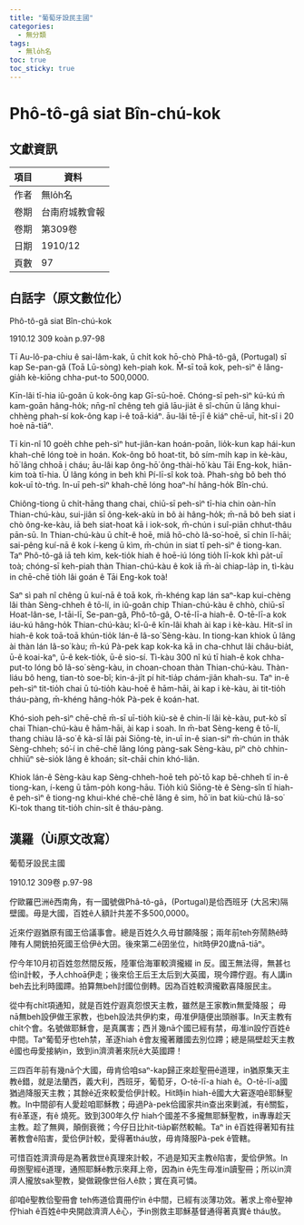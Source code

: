 ```yaml
---
title: "葡萄牙設民主國"
categories:
  - 無分類
tags:
  - 無lo̍h名
toc: true
toc_sticky: true
---
```


# Phô-tô-gâ siat Bîn-chú-kok

## 文獻資訊

| 項目 | 資料 |
|---|---|
| 作者 | 無lo̍h名 |
| 卷期 | 台南府城教會報 |
| 卷期 | 第309卷 |
| 日期 | 1910/12 |
| 頁數 | 97 |

## 白話字（原文數位化）

Phô-tô-gâ siat Bîn-chú-kok

1910.12 309 koàn p.97-98

Tī Au-lô-pa-chiu ê sai-lâm-kak, ū chi̍t kok hō-chò Phâ-tô-gâ, (Portugal) sī kap Se-pan-gâ (Toā Lū-sòng) keh-piah kok. M̄-sī toā kok, peh-sìⁿ ê lâng-gia̍h kè-kiōng chha-put-to 500,0000.

Kīn-lâi tī-hia iû-goân ū kok-ông kap Gī-sū-hoē. Chóng-sī peh-sìⁿ kú-kú m̄ kam-goān hâng-ho̍k; nn̄g-nî chêng teh giâ lāu-jia̍t ê sî-chūn ū lâng khui-chhèng phah-sí kok-ông kap i-ê toā-kiáⁿ. āu-lâi tē-jī ê kiáⁿ chē-uī, hit-sî i 20 hoè nā-tiāⁿ.

Tī kin-nî 10 goe̍h chhe peh-sìⁿ hut-jiân-kan hoán-poān, lio̍k-kun kap hái-kun khah-chē lóng toè in hoán. Kok-ông bô hoat-tit, bô sím-mi̍h kap in kè-kàu, hō͘ lâng chhoā i cháu; āu-lâi kap ông-hō͘ ông-thài-hō͘ kàu Tāi Eng-kok, hiān-kim toà tī-hia. Ū lâng kóng in beh khì Pí-lī-sî kok toà. Phah-sǹg bô beh thó kok-uī tò-tńg. In-uī peh-sìⁿ khah-chē lóng hoaⁿ-hí hâng-ho̍k Bîn-chú.

Chiông-tiong ū chi̍t-hāng thang chai, chiū-sī peh-sìⁿ tī-hia chin oàn-hīn Thian-chú-kàu, sui-jiân sī ông-kek-akù in bô ài hâng-ho̍k; m̄-nā bô beh siat i chò ông-ke-kàu, iā beh siat-hoat kā i iok-sok, m̄-chún i suî-piān chhut-thâu pān-sū. In Thian-chú-kàu ū chi̍t-ê hoē, miâ hō-chò Iâ-so͘-hoē, sī chin lī-hāi; sai-pêng kuí-nā ê kok í-keng ū kìm, m̄-chún in siat tī peh-sìⁿ ê tiong-kan. Taⁿ Phô-tô-gâ iā teh kìm, kek-tio̍k hiah ê hoē-iú lóng tio̍h lī-kok khì pa̍t-uī toà; chóng-sī keh-piah thàn Thian-chú-kàu ê kok iā m̄-ài chiap-la̍p in, tì-kàu in chē-chē tio̍h lâi goán ê Tāi Eng-kok toà!

Saⁿ sì pah nî chêng ū kuí-nā ê toā kok, m̄-khéng kap lán saⁿ-kap kui-chèng lâi thàn Sèng-chheh ê tō-lí, in iû-goân chip Thian-chú-kàu ê chhò, chiū-sī Hoat-lân-se, I-tāi-lī, Se-pan-gâ, Phô-tô-gâ, O-tē-lī-a hiah-ê. O-tē-lī-a kok iáu-kú hâng-ho̍k Thian-chú-kàu; kî-û-ê kīn-lâi khah ài kap i kè-kàu. Hit-sî in hiah-ê kok toā-toā khún-tio̍k lán-ê Iâ-so͘ Sèng-kàu. In tiong-kan khiok ū lâng ài thàn lán Iâ-so͘ kàu; m̄-kú Pà-pek kap kok-ka kā in cha-chhut lâi châu-bia̍t, ū-ê koai-kaⁿ, ū-ê kek-tio̍k, ū-ê sio-sí. Tì-kàu 300 nî kú tī hiah-ê kok chha-put-to lóng bô Iâ-so͘ sèng-kàu, in choan-choan thàn Thian-chú-kàu. Thàn-liáu bô heng, tian-tò soe-bî; kin-á-ji̍t pí hit-tia̍p chám-jiân khah-su. Taⁿ in-ê peh-sìⁿ tit-tio̍h chai ū tú-tio̍h kàu-hoē ê hām-hāi, ài kap i kè-kàu, ài tit-tio̍h tháu-pàng, m̄-khéng hâng-ho̍k Pà-pek ê koán-hat.

Khó-sioh peh-sìⁿ chē-chē m̄-sī uī-tio̍h kiù-sè ê chin-lí lâi kè-kàu, put-kò sī chai Thian-chú-kàu ê hām-hāi, ài kap i soah. In m̄-bat Sèng-keng ê tō-lí, thang chiàu Iâ-so͘ ê kà-sī lâi pài Siōng-tè, in-uī in-ê sian-siⁿ m̄-chún in tha̍k Sèng-chheh; só͘-í in chē-chē lâng lóng pàng-sak Sèng-kàu, pìⁿ chò chhin-chhiūⁿ sè-sio̍k lâng ê khoán; si̍t-chāi chin khó-liân.

Khiok lán-ê Sèng-kàu kap Sèng-chheh-hoē teh pò͘-tō kap bē-chheh tī in-ê tiong-kan, í-keng ū tām-po̍h kong-hāu. Tio̍h kiû Siōng-tè ê Sèng-sîn tī hiah-ê peh-sìⁿ ê tiong-ng khui-khé chē-chē lâng ê sim, hō͘ in bat kiù-chú Iâ-so͘ Ki-tok thang tit-tio̍h chin-si̍t ê tháu-pàng.

## 漢羅（Ùi原文改寫）

葡萄牙設民主國

1910.12 309卷 p.97-98

佇歐羅巴洲ê西南角，有一國號做Phâ-tô-gâ，(Portugal)是佮西班牙 (大呂宋)隔壁國。毋是大國，百姓ê人額計共差不多500,0000。

近來佇遐猶原有國王佮議事會。總是百姓久久毋甘願降服；兩年前teh夯鬧熱ê時陣有人開銃拍死國王佮伊ê大囝。後來第二ê囝坐位，hit時伊20歲nā-tiāⁿ。

佇今年10月初百姓忽然間反叛，陸軍佮海軍較濟攏綴 in 反。國王無法得，無甚乜佮in計較，予人chhoā伊走；後來佮王后王太后到大英國，現今蹛佇遐。有人講in beh去比利時國蹛。拍算無beh討國位倒轉。因為百姓較濟攏歡喜降服民主。

從中有chi̍t項通知，就是百姓佇遐真怨恨天主教，雖然是王家教in無愛降服； 毋nā無beh設伊做王家教，也beh設法共伊約束，毋准伊隨便出頭辦事。In天主教有chi̍t个會。名號做耶穌會，是真厲害；西爿幾nā个國已經有禁，毋准in設佇百姓ê中間。Taⁿ葡萄牙也teh禁，革逐hiah ê會友攏著離國去別位蹛；總是隔壁趁天主教ê國也毋愛接納in，致到in濟濟著來阮ê大英國蹛！

三四百年前有幾nā个大國，毋肯佮咱saⁿ-kap歸正來趁聖冊ê道理，in猶原集天主教ê錯，就是法蘭西，義大利，西班牙，葡萄牙，O-tē-lī-a hiah ê。O-tē-lī-a國猶過降服天主教；其餘ê近來較愛佮伊計較。Hit時in hiah-ê國大大窘逐咱ê耶穌聖教。In中間卻有人愛趁咱耶穌教；毋過Pà-pek佮國家共in查出來剿滅，有ê關監，有ê革逐，有ê 燒死。致到300年久佇 hiah个國差不多攏無耶穌聖教，in專專趁天主教。趁了無興，顛倒衰微；今仔日比hit-tia̍p嶄然較輸。Taⁿ in ê百姓得著知有拄著教會ê陷害，愛佮伊計較，愛得著tháu放，毋肯降服Pà-pek ê管轄。

可惜百姓濟濟毋是為著救世ê真理來計較，不過是知天主教ê陷害，愛佮伊煞。In毋捌聖經ê道理，通照耶穌ê教示來拜上帝，因為in ê先生毋准in讀聖冊；所以in濟濟人攏放sak聖教，變做親像世俗人ê款；實在真可憐。

卻咱ê聖教佮聖冊會 teh佈道佮賣冊佇in ê中間，已經有淡薄功效。著求上帝ê聖神佇hiah ê百姓ê中央開啟濟濟人ê心，予in捌救主耶穌基督通得著真實ê tháu放。
